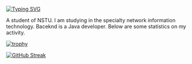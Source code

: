 [![Typing SVG](https://readme-typing-svg.herokuapp.com?color=%2336BCF7&lines=Hi+,+i'm+Artem)](https://git.io/typing-svg)

A student of NSTU. I am studying in the specialty network information technology. Baceknd is a Java developer. Below are some statistics on my activity.

[![trophy](https://github-profile-trophy.vercel.app/?username=DarlingInSteam)](https://github.com/ryo-ma/github-profile-trophy)

[![GitHub Streak](https://github-readme-streak-stats.herokuapp.com/?user=DarlingInSteam)](https://git.io/streak-stats)
